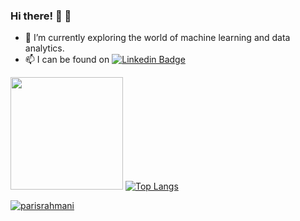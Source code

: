 ### Hi there! 👋 :maple_leaf:

- 🔭 I’m currently exploring the world of machine learning and data analytics. 
- 📫 I can be found on [![Linkedin Badge](https://img.shields.io/badge/-LinkedIn-0e76a8?style=flat-square&logo=Linkedin&logoColor=white)](https://www.linkedin.com/in/parisarahmani/)

<img height="180em" src="https://github-readme-stats.vercel.app/api?username=parisrahmani&show_icons=true&hide_border=true&&count_private=true&include_all_commits=true" /> [![Top Langs](https://github-readme-stats.vercel.app/api/top-langs/?username=parisrahmani&layout=compact)](https://github.com/anuraghazra/github-readme-stats)

<a href="https://github.com/DenverCoder1/github-readme-streak-stats"><img align="center" src="https://github-readme-streak-stats.herokuapp.com/?user=parisrahmani&theme=light&hide_border=true&" alt="parisrahmani" /></a>

<!--
**parisrahmani/parisrahmani** is a ✨ _special_ ✨ repository because its `README.md` (this file) appears on your GitHub profile.

Here are some ideas to get you started:

- 🔭 I’m currently working on ...
- 🌱 I’m currently learning ...
- 👯 I’m looking to collaborate on ...
- 🤔 I’m looking for help with ...
- 💬 Ask me about ...
- 📫 How to reach me: ...
- 😄 Pronouns: ...
- ⚡ Fun fact: ...
-->

